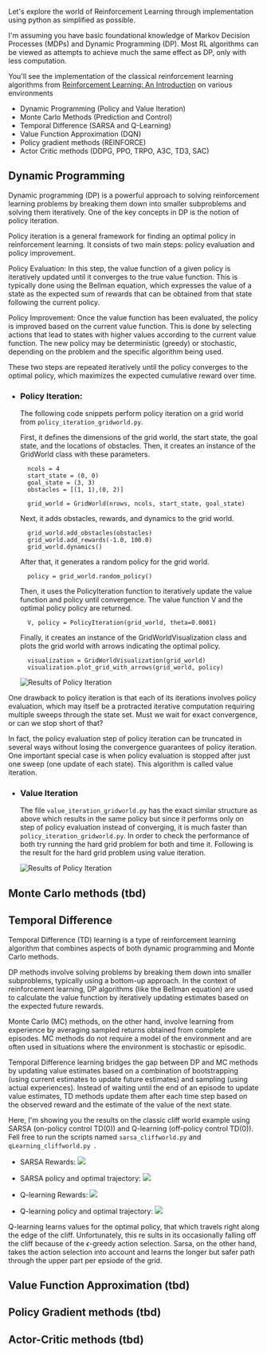 Let's explore the world of Reinforcement Learning through implementation using python as simplified as possible. 

I'm assuming you have basic foundational knowledge of Markov Decision Processes (MDPs) and Dynamic Programming (DP). Most RL algorithms can be viewed as attempts to achieve much the same effect as DP, only with less computation. 

You'll see the implementation of the classical reinforcement learning algorithms from [Reinforcement Learning: An Introduction](https://inst.eecs.berkeley.edu/~cs188/sp20/assets/files/SuttonBartoIPRLBook2ndEd.pdf) on various environments
 - Dynamic Programming (Policy and Value Iteration)
 - Monte Carlo Methods (Prediction and Control)
 - Temporal Difference (SARSA and Q-Learning) 
 - Value Function Approximation (DQN)
 - Policy gradient methods (REINFORCE)
 - Actor Critic methods (DDPG, PPO, TRPO, A3C, TD3, SAC)

## Dynamic Programming
Dynamic programming (DP) is a powerful approach to solving reinforcement learning problems by breaking them down into smaller subproblems and solving them iteratively. One of the key concepts in DP is the notion of policy iteration.

Policy iteration is a general framework for finding an optimal policy in reinforcement learning. It consists of two main steps: policy evaluation and policy improvement.

Policy Evaluation: In this step, the value function of a given policy is iteratively updated until it converges to the true value function. This is typically done using the Bellman equation, which expresses the value of a state as the expected sum of rewards that can be obtained from that state following the current policy.

Policy Improvement: Once the value function has been evaluated, the policy is improved based on the current value function. This is done by selecting actions that lead to states with higher values according to the current value function. The new policy may be deterministic (greedy) or stochastic, depending on the problem and the specific algorithm being used.

These two steps are repeated iteratively until the policy converges to the optimal policy, which maximizes the expected cumulative reward over time.

- ### Policy Iteration: 

    The following code snippets perform policy iteration on a grid world from `policy_iteration_gridworld.py`.

    First, it defines the dimensions of the grid world, the start state, the goal state, and the locations of obstacles. Then, it creates an instance of the GridWorld class with these parameters.
 
        ncols = 4
        start_state = (0, 0)
        goal_state = (3, 3)
        obstacles = [(1, 1),(0, 2)]

        grid_world = GridWorld(nrows, ncols, start_state, goal_state)
   


    Next, it adds obstacles, rewards, and dynamics to the grid world.

        grid_world.add_obstacles(obstacles)
        grid_world.add_rewards(-1.0, 100.0)
        grid_world.dynamics() 

    After that, it generates a random policy for the grid world.
        
        policy = grid_world.random_policy()

    Then, it uses the PolicyIteration function to iteratively update the value function and policy until convergence. The value function V and the optimal policy policy are returned.

        V, policy = PolicyIteration(grid_world, theta=0.0001)

    Finally, it creates an instance of the GridWorldVisualization class and plots the grid world with arrows indicating the optimal policy.

        visualization = GridWorldVisualization(grid_world)
        visualization.plot_grid_with_arrows(grid_world, policy)

    ![Results of Policy Iteration ](results/policy_iteration_gridworld.png)


One drawback to policy iteration is that each of its iterations involves policy evaluation, which may itself be a protracted iterative computation requiring multiple sweeps through the state set.  Must we wait for exact convergence, or can we stop short of that? 

In fact, the policy evaluation step of policy iteration can be truncated in several ways without losing the convergence guarantees of policy iteration. One important special case is when policy evaluation is stopped after just one sweep (one update of each state). This algorithm is called value iteration.


- ### Value Iteration
    The file `value_iteration_gridworld.py` has the exact similar structure as above which results in the same policy but since it performs only on step of policy evaluation instead of converging, it is much faster than `policy_iteration_gridworld.py`. In order to check the performance of both try running the hard grid problem for both and time it. Following is the result for the hard grid problem using value iteration.

    ![Results of Policy Iteration ](results/value_iteration_gridworld.png)

## Monte Carlo methods (tbd)

## Temporal Difference

Temporal Difference (TD) learning is a type of reinforcement learning algorithm that combines aspects of both dynamic programming and Monte Carlo methods.

DP methods involve solving problems by breaking them down into smaller subproblems, typically using a bottom-up approach. In the context of reinforcement learning, DP algorithms (like the Bellman equation) are used to calculate the value function by iteratively updating estimates based on the expected future rewards.

Monte Carlo (MC) methods, on the other hand, involve learning from experience by averaging sampled returns obtained from complete episodes. MC methods do not require a model of the environment and are often used in situations where the environment is stochastic or episodic.

Temporal Difference learning bridges the gap between DP and MC methods by updating value estimates based on a combination of bootstrapping (using current estimates to update future estimates) and sampling (using actual experiences). Instead of waiting until the end of an episode to update value estimates, TD methods update them after each time step based on the observed reward and the estimate of the value of the next state.

Here, I'm showing you the results on the classic cliff world example using SARSA (on-policy control TD(0)) and Q-learning (off-policy control TD(0)). Fell free to run the scripts named ``sarsa_cliffworld.py`` and ``qLearning_cliffworld.py ``.


- SARSA Rewards: 
![](results/sarsa_rewards.png) 

- SARSA policy and optimal trajectory: 
![](results/sarsa_cliffWorld.png) 

- Q-learning Rewards: 
![](results/q_learning_rewards.png) 

- Q-learning policy and optimal trajectory:
![](results/qlearning_cliffWorld.png) 


Q-learning learns values for the optimal policy, that which travels right along the edge of the cliff. Unfortunately, this re sults in its occasionally falling off
the cliff because of the $\epsilon$-greedy action selection. Sarsa, on the other hand, takes the action selection into account and learns the longer but safer path through the upper part per epsiode of the grid.
## Value Function Approximation (tbd)

## Policy Gradient methods (tbd)

## Actor-Critic methods (tbd)
